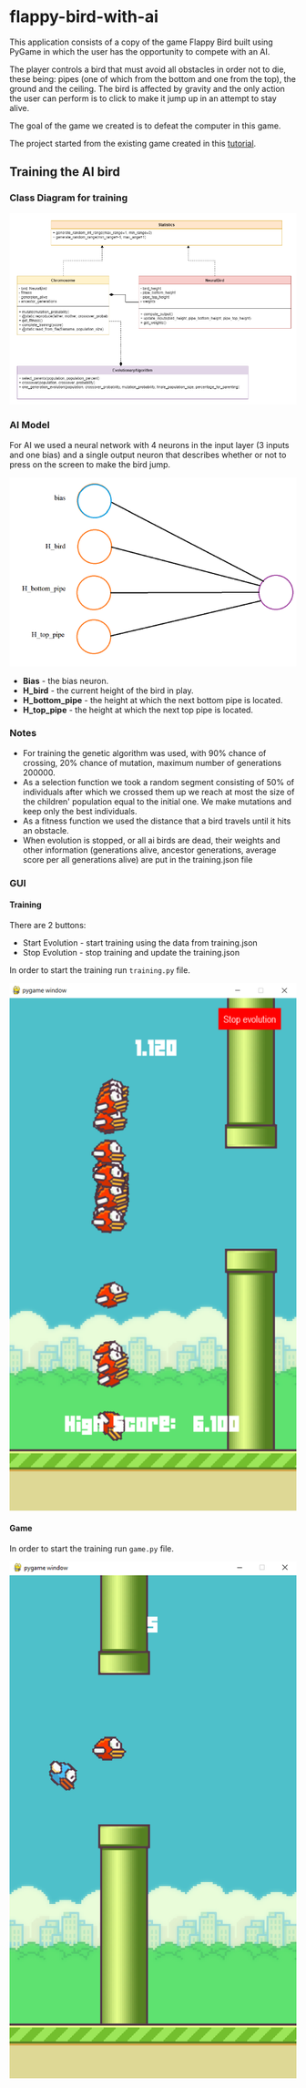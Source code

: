 # flappy-bird-with-ai

This application consists of a copy of the game Flappy Bird built using PyGame in which the user has the opportunity to compete with an AI.

The player controls a bird that must avoid all obstacles in order not to die, 
these being: pipes (one of which from the bottom and one from the top), 
the ground and the ceiling. 
The bird is affected by gravity and the only action the user can perform is 
to click to make it jump up in an attempt to stay alive.

The goal of the game we created is to defeat the computer in this game. 

The project started from the existing game created in this [tutorial](https://www.youtube.com/watch?v=UZg49z76cLw).

## Training the AI bird

### Class Diagram for training

![Achitecture](https://github.com/TUIASI-AC-enaki/flappy-bird-with-ai/blob/main/documentation/architecture.png)

### AI Model

For AI we used a neural network with 4 neurons in the input layer (3 inputs and one bias) and a single output neuron that describes whether or not to press on the screen to make the bird jump.

![AI Model](https://github.com/TUIASI-AC-enaki/flappy-bird-with-ai/blob/main/documentation/neuron.png)

* __Bias__ - the bias neuron.
* __H_bird__ - the current height of the bird in play.
* __H_bottom_pipe__ - the height at which the next bottom pipe is located.
* __H_top_pipe__ - the height at which the next top pipe is located.


### Notes

* For training the genetic algorithm was used, with 90% chance of crossing, 
20% chance of mutation, maximum number of generations 200000. 
* As a selection function we took a random segment consisting of 50% of individuals 
after which we crossed them up we reach at most the size of the children' population equal 
to the initial one. We make mutations and keep only the best individuals. 
* As a fitness function we used the distance that a bird travels until it hits an obstacle.
* When evolution is stopped, or all ai birds are dead, their weights and other information (generations alive, ancestor generations, average score per all generations alive) are put in the training.json file

### GUI

#### Training

There are 2 buttons: 
* Start Evolution - start training using the data from training.json
* Stop Evolution - stop training and update the training.json

In order to start the training run `training.py` file.

![Training](https://github.com/TUIASI-AC-enaki/flappy-bird-with-ai/blob/main/documentation/ss/training.png)

#### Game

In order to start the training run `game.py` file.

![Game](https://github.com/TUIASI-AC-enaki/flappy-bird-with-ai/blob/main/documentation/ss/game.png)

